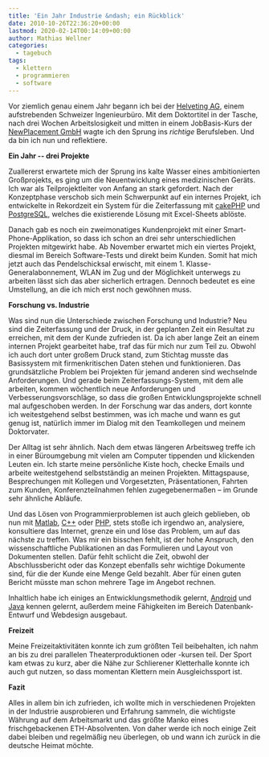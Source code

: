 ```yaml
---
title: 'Ein Jahr Industrie &ndash; ein Rückblick'
date: 2010-10-26T22:36:20+00:00
lastmod: 2020-02-14T00:14:09+00:00
author: Mathias Wellner
categories:
  - tagebuch
tags:
  - klettern
  - programmieren
  - software
---
```

Vor ziemlich genau einem Jahr begann ich bei der [Helveting AG](http://www.helveting.ch), einem aufstrebenden Schweizer Ingenieurbüro. Mit dem Doktortitel in der Tasche, nach drei Wochen Arbeitslosigkeit und mitten in einem JobBasis-Kurs der [NewPlacement GmbH](http://www.newplacement.ch) wagte ich den Sprung ins _richtige_ Berufsleben. Und da bin ich nun und reflektiere. 

**Ein Jahr -- drei Projekte**

Zuallererst erwartete mich der Sprung ins kalte Wasser eines ambitionierten Großprojekts, es ging um die Neuentwicklung eines medizinischen Geräts. Ich war als Teilprojektleiter von Anfang an stark gefordert. Nach der Konzeptphase verschob sich mein Schwerpunkt auf ein internes Projekt, ich entwickelte in Rekordzeit ein System für die Zeiterfassung mit [cakePHP](http://cakephp.org/) und [PostgreSQL](http://www.postgresql.org/), welches die existierende Lösung mit Excel-Sheets ablöste. 

Danach gab es noch ein zweimonatiges Kundenprojekt mit einer Smart-Phone-Applikation, so dass ich schon an drei sehr unterschiedlichen Projekten mitgewirkt habe. Ab November erwartet mich ein viertes Projekt, diesmal im Bereich Software-Tests und direkt beim Kunden. Somit hat mich jetzt auch das Pendelschicksal erwischt, mit einem 1. Klasse-Generalabonnement, WLAN im Zug und der Möglichkeit unterwegs zu arbeiten lässt sich das aber sicherlich ertragen. Dennoch bedeutet es eine Umstellung, an die ich mich erst noch gewöhnen muss. 

**Forschung vs. Industrie**

Was sind nun die Unterschiede zwischen Forschung und Industrie? Neu sind die Zeiterfassung und der Druck, in der geplanten Zeit ein Resultat zu erreichen, mit dem der Kunde zufrieden ist. Da ich aber lange Zeit an einem internen Projekt gearbeitet habe, traf das für mich nur zum Teil zu. Obwohl ich auch dort unter großem Druck stand, zum Stichtag musste das Basissystem mit firmenkritischen Daten stehen und funktionieren. Das grundsätzliche Problem bei Projekten für jemand anderen sind wechselnde Anforderungen. Und gerade beim Zeiterfassungs-System, mit dem alle arbeiten, kommen wöchentlich neue Anforderungen und Verbesserungsvorschläge, so dass die großen Entwicklungsprojekte schnell mal aufgeschoben werden. In der Forschung war das anders, dort konnte ich weitestgehend selbst bestimmen, was ich mache und wann es gut genug ist, natürlich immer im Dialog mit den Teamkollegen und meinem Doktorvater. 

Der Alltag ist sehr ähnlich. Nach dem etwas längeren Arbeitsweg treffe ich in einer Büroumgebung mit vielen am Computer tippenden und klickenden Leuten ein. Ich starte meine persönliche Kiste hoch, checke Emails und arbeite weitestgehend selbstständig an meinen Projekten. Mittagspause, Besprechungen mit Kollegen und Vorgesetzten, Präsentationen, Fahrten zum Kunden, Konferenzteilnahmen fehlen zugegebenermaßen &ndash; im Grunde sehr ähnliche Abläufe. 

Und das Lösen von Programmierproblemen ist auch gleich geblieben, ob nun mit [Matlab](http://www.mathworks.ch/), [C++](http://de.wikipedia.org/wiki/C%2B%2B) oder [PHP](http://de.wikipedia.org/wiki/Php), stets stoße ich irgendwo an, analysiere, konsultiere das Internet, grenze ein und löse das Problem, um auf das nächste zu treffen. Was mir ein bisschen fehlt, ist der hohe Anspruch, den wissenschaftliche Publikationen an das Formulieren und Layout von Dokumenten stellen. Dafür fehlt schlicht die Zeit, obwohl der Abschlussbericht oder das Konzept ebenfalls sehr wichtige Dokumente sind, für die der Kunde eine Menge Geld bezahlt. Aber für einen guten Bericht müsste man schon mehrere Tage im Angebot rechnen. 

Inhaltlich habe ich einiges an Entwicklungsmethodik gelernt, [Android](http://www.android.com/) und [Java](http://www.java.com/de/) kennen gelernt, außerdem meine Fähigkeiten im Bereich Datenbank-Entwurf und Webdesign ausgebaut. 

**Freizeit**

Meine Freizeitaktivitäten konnte ich zum größten Teil beibehalten, ich nahm an bis zu drei parallelen Theaterproduktionen oder -kursen teil. Der Sport kam etwas zu kurz, aber die Nähe zur Schlierener Kletterhalle konnte ich auch gut nutzen, so dass momentan Klettern mein Ausgleichssport ist.

**Fazit**

Alles in allem bin ich zufrieden, ich wollte mich in verschiedenen Projekten in der Industrie ausprobieren und Erfahrung sammeln, die wichtigste Währung auf dem Arbeitsmarkt und das größte Manko eines frischgebackenen ETH-Absolventen. Von daher werde ich noch einige Zeit dabei bleiben und regelmäßig neu überlegen, ob und wann ich zurück in die deutsche Heimat möchte.